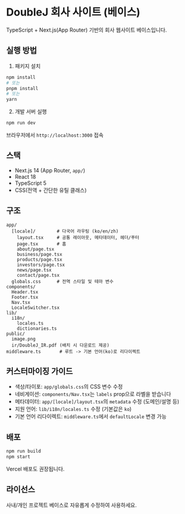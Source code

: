 # DoubleJ 회사 사이트 (베이스)

TypeScript + Next.js(App Router) 기반의 회사 웹사이트 베이스입니다.

## 실행 방법

1) 패키지 설치

```bash
npm install
# 또는
pnpm install
# 또는
yarn
```

2) 개발 서버 실행

```bash
npm run dev
```

브라우저에서 `http://localhost:3000` 접속

## 스택

- Next.js 14 (App Router, `app/`)
- React 18
- TypeScript 5
- CSS(전역 + 간단한 유틸 클래스)

## 구조

```
app/
  [locale]/        # 다국어 라우팅 (ko/en/zh)
    layout.tsx     # 공통 레이아웃, 메타데이터, 헤더/푸터
    page.tsx       # 홈
    about/page.tsx
    business/page.tsx
    products/page.tsx
    investors/page.tsx
    news/page.tsx
    contact/page.tsx
  globals.css      # 전역 스타일 및 테마 변수
components/
  Header.tsx
  Footer.tsx
  Nav.tsx
  LocaleSwitcher.tsx
lib/
  i18n/
    locales.ts
    dictionaries.ts
public/
  image.png
  ir/DoubleJ_IR.pdf (배치 시 다운로드 제공)
middleware.ts       # 루트 -> 기본 언어(ko)로 리다이렉트
```

## 커스터마이징 가이드

- 색상/타이포: `app/globals.css`의 CSS 변수 수정
- 네비게이션: `components/Nav.tsx`는 `labels` prop으로 라벨을 받습니다
- 메타데이터: `app/[locale]/layout.tsx`의 `metadata` 수정 (도메인/설명 등)
- 지원 언어: `lib/i18n/locales.ts` 수정 (기본값은 `ko`)
- 기본 언어 리다이렉트: `middleware.ts`에서 `defaultLocale` 변경 가능

## 배포

```bash
npm run build
npm start
```

Vercel 배포도 권장됩니다.

## 라이선스

사내/개인 프로젝트 베이스로 자유롭게 수정하여 사용하세요.
